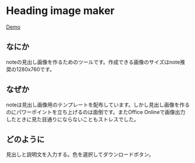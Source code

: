 # Heading image maker

[Demo](https://fukuchiharuki.me/heading-image-maker/)

## なにか

noteの見出し画像を作るためのツールです。作成できる画像のサイズはnote推奨の1280x760です。

## なぜか

noteは見出し画像用のテンプレートを配布しています。しかし見出し画像を作るのにパワーポイントを立ち上げるのは面倒です。またOffice Onlineで画像出力したときに見た目通りにならないこともストレスでした。

## どのように

見出しと説明文を入力する。色を選択してダウンロードボタン。